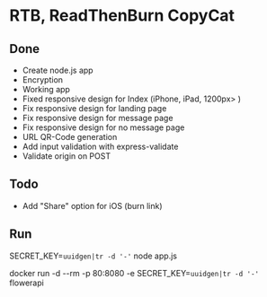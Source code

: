 # RTB, ReadThenBurn CopyCat

## Done
* Create node.js app
* Encryption
* Working app
* Fixed responsive design for Index (iPhone, iPad, 1200px> )
* Fix responsive design for landing page
* Fix responsive design for message page
* Fix responsive design for no message page
* URL QR-Code generation
* Add input validation with express-validate
* Validate origin on POST

## Todo
* Add "Share" option for iOS (burn link)

## Run
SECRET_KEY=`uuidgen|tr -d '-'` node app.js


docker run -d --rm -p 80:8080 -e SECRET_KEY=`uuidgen|tr -d '-'` flowerapi